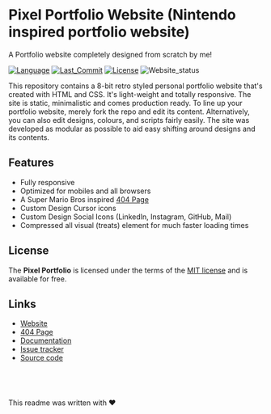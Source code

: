 # Pixel Portfolio Website (Nintendo inspired portfolio website)

A Portfolio website completely designed from scratch by me!

[![Language](https://img.shields.io/badge/Lang-html%20%7C%20css-lightgrey.svg)](#)
[![Last_Commit](https://img.shields.io/github/last-commit/KrishnaAlagiri/Pixel-Portfolio-Webite.svg)](https://github.com/KrishnaAlagiri/Pixel-Portfolio-Webite/commits/master)
[![License](https://img.shields.io/github/license/KrishnaAlagiri/Pixel-Portfolio-Webite.svg?color=blue)](/LICENSE)
![Website_status](https://img.shields.io/website/http/thekrishna.in.svg)

This repository contains a 8-bit retro styled personal portfolio website that's created with HTML and CSS. It's light-weight and totally responsive. The site is static, minimalistic and comes production ready. To line up your portfolio website, merely fork the repo and edit its content. Alternatively,  you can also edit designs, colours, and scripts fairly easily. The site was developed as modular as possible to aid easy shifting around designs and its contents.

## Features

-   Fully responsive
-   Optimized for mobiles and all browsers
-   A Super Mario Bros inspired [404 Page](http://thekrishna.in/notfound.html)
-   Custom Design Cursor icons
-   Custom Design Social Icons (LinkedIn, Instagram, GitHub, Mail)
-   Compressed all visual (treats) element for much faster loading times


## License

The **Pixel Portfolio** is licensed under the terms of the [MIT license](LICENSE) and is available for free.

## Links

-   [Website](http://thekrishna.in)
-   [404 Page](https://thekrishna.in/404)
-   [Documentation](https://github.com/KrishnaAlagiri/Pixel-Portfolio-Webite/blob/master/docs/documentation.md)
-   [Issue tracker](https://github.com/KrishnaAlagiri/Pixel-Portfolio-Webite/issues)
-   [Source code](https://github.com/KrishnaAlagiri/Pixel-Portfolio-Webite)

## <br>

This readme was written with ❤️
